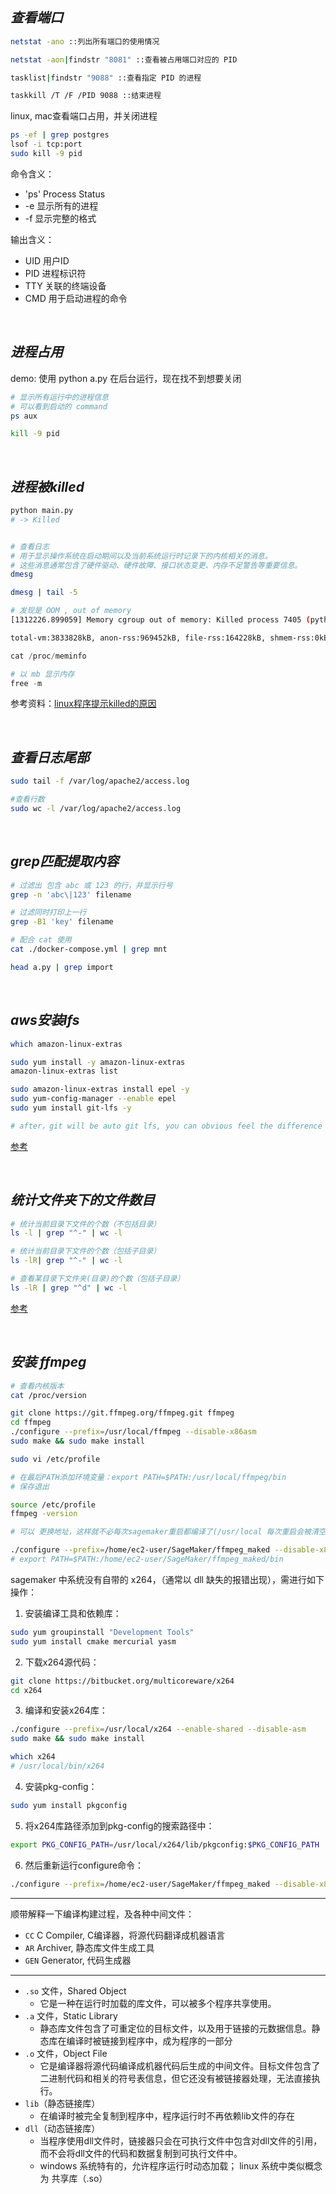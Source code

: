 ## _查看端口_

```bash
netstat -ano ::列出所有端口的使用情况

netstat -aon|findstr "8081" ::查看被占用端口对应的 PID

tasklist|findstr "9088" ::查看指定 PID 的进程

taskkill /T /F /PID 9088 ::结束进程
```


linux, mac查看端口占用，并关闭进程


```bash
ps -ef | grep postgres
lsof -i tcp:port
sudo kill -9 pid
```


命令含义：
- 'ps' Process Status
- -e 显示所有的进程
- -f 显示完整的格式 


输出含义：
- UID 用户ID
- PID 进程标识符
- TTY 关联的终端设备
- CMD 用于启动进程的命令



</br>

## _进程占用_


demo:  使用 python a.py 在后台运行，现在找不到想要关闭

```bash
# 显示所有运行中的进程信息
# 可以看到启动的 command
ps aux

kill -9 pid
```



</br>

## _进程被killed_

```bash
python main.py
# -> Killed


# 查看日志
# 用于显示操作系统在启动期间以及当前系统运行时记录下的内核相关的消息。
# 这些消息通常包含了硬件驱动、硬件故障、接口状态变更、内存不足警告等重要信息。
dmesg

dmesg | tail -5
```
```bash
# 发现是 OOM , out of memory
[1312226.899059] Memory cgroup out of memory: Killed process 7405 (python) 

total-vm:3833828kB, anon-rss:969452kB, file-rss:164228kB, shmem-rss:0kB, UID:0 pgtables:2872kB oom_score_adj:935
```

```python
cat /proc/meminfo

# 以 mb 显示内存
free -m
```

参考资料：[linux程序提示killed的原因](https://blog.csdn.net/Castlehe/article/details/122936585)



</br>

## _查看日志尾部_

```bash
sudo tail -f /var/log/apache2/access.log

#查看行数
sudo wc -l /var/log/apache2/access.log
```


</br>

## _grep匹配提取内容_

```bash
# 过滤出 包含 abc 或 123 的行，并显示行号
grep -n 'abc\|123' filename

# 过滤同时打印上一行
grep -B1 'key' filename

# 配合 cat 使用
cat ./docker-compose.yml | grep mnt

head a.py | grep import
```


</br>

## _aws安装lfs_

```bash
which amazon-linux-extras

sudo yum install -y amazon-linux-extras
amazon-linux-extras list

sudo amazon-linux-extras install epel -y 
sudo yum-config-manager --enable epel
sudo yum install git-lfs -y

# after，git will be auto git lfs, you can obvious feel the difference
```

[参考](https://stackoverflow.com/questions/71448559/git-large-file-storage-how-to-install-git-lfs-on-aws-ec2-linux-2-no-package)


</br>

## _统计文件夹下的文件数目_


```bash
# 统计当前目录下文件的个数（不包括目录）
ls -l | grep "^-" | wc -l

# 统计当前目录下文件的个数（包括子目录）
ls -lR| grep "^-" | wc -l

# 查看某目录下文件夹(目录)的个数（包括子目录）
ls -lR | grep "^d" | wc -l
```

[参考](http://noahsnail.com/2017/02/07/2017-02-07-Linux%E7%BB%9F%E8%AE%A1%E6%96%87%E4%BB%B6%E5%A4%B9%E4%B8%8B%E7%9A%84%E6%96%87%E4%BB%B6%E6%95%B0%E7%9B%AE/)




</br>

## _安装 ffmpeg_

```bash
# 查看内核版本
cat /proc/version

git clone https://git.ffmpeg.org/ffmpeg.git ffmpeg
cd ffmpeg
./configure --prefix=/usr/local/ffmpeg --disable-x86asm
sudo make && sudo make install

sudo vi /etc/profile

# 在最后PATH添加环境变量：export PATH=$PATH:/usr/local/ffmpeg/bin
# 保存退出

source /etc/profile
ffmpeg -version
```

```bash
# 可以 更换地址，这样就不必每次sagemaker重启都编译了(/usr/local 每次重启会被清空)

./configure --prefix=/home/ec2-user/SageMaker/ffmpeg_maked --disable-x86asm --enable-libx264
# export PATH=$PATH:/home/ec2-user/SageMaker/ffmpeg_maked/bin
```

sagemaker 中系统没有自带的 x264，（通常以 dll 缺失的报错出现），需进行如下操作：

1. 安装编译工具和依赖库：
```bash
sudo yum groupinstall "Development Tools"
sudo yum install cmake mercurial yasm
```

2. 下载x264源代码：
```bash
git clone https://bitbucket.org/multicoreware/x264
cd x264
```

3. 编译和安装x264库：
```bash
./configure --prefix=/usr/local/x264 --enable-shared --disable-asm
sudo make && sudo make install

which x264
# /usr/local/bin/x264
```

4. 安装pkg-config：
```bash
sudo yum install pkgconfig
```

5. 将x264库路径添加到pkg-config的搜索路径中：
```bash
export PKG_CONFIG_PATH=/usr/local/x264/lib/pkgconfig:$PKG_CONFIG_PATH
```

6. 然后重新运行configure命令：
```bash
./configure --prefix=/home/ec2-user/SageMaker/ffmpeg_maked --disable-x86asm --enable-libx264 --enable-gpl
```


---------

顺带解释一下编译构建过程，及各种中间文件：

- `CC` C Compiler, C编译器，将源代码翻译成机器语言
- `AR` Archiver, 静态库文件生成工具
- `GEN` Generator, 代码生成器


---------

- `.so` 文件，Shared Object
  - 它是一种在运行时加载的库文件，可以被多个程序共享使用。
- `.a` 文件，Static Library
  - 静态库文件包含了可重定位的目标文件，以及用于链接的元数据信息。静态库在编译时被链接到程序中，成为程序的一部分
- `.o` 文件，Object File
  - 它是编译器将源代码编译成机器代码后生成的中间文件。目标文件包含了二进制代码和相关的符号表信息，但它还没有被链接器处理，无法直接执行。
- `lib`（静态链接库）
  - 在编译时被完全复制到程序中，程序运行时不再依赖lib文件的存在
- `dll`（动态链接库）
  - 当程序使用dll文件时，链接器只会在可执行文件中包含对dll文件的引用，而不会将dll文件的代码和数据复制到可执行文件中。
  - windows 系统特有的，允许程序运行时动态加载； linux 系统中类似概念为 共享库（.so）